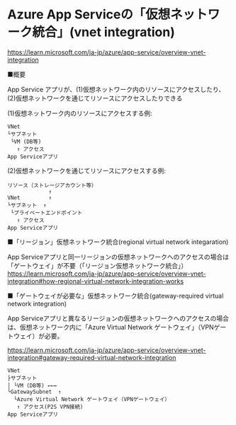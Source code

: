 # Azure App Serviceの「仮想ネットワーク統合」(vnet integration)

https://learn.microsoft.com/ja-jp/azure/app-service/overview-vnet-integration


■概要

App Service アプリが、(1)仮想ネットワーク内のリソースにアクセスしたり、(2)仮想ネットワークを通じてリソースにアクセスしたりできる

(1)仮想ネットワーク内のリソースにアクセスする例:
```
VNet
└サブネット
 └VM (DB等)
   ↑ アクセス
App Serviceアプリ
```

(2)仮想ネットワークを通じてリソースにアクセスする例:
```
リソース（ストレージアカウント等）
             ↑
VNet         ↑
└サブネット  ↑
 └プライベートエンドポイント
   ↑ アクセス
App Serviceアプリ
```

■「リージョン」仮想ネットワーク統合(regional virtual network integaration)

App Serviceアプリと同一リージョンの仮想ネットワークへのアクセスの場合は「ゲートウェイ」が不要（「リージョン仮想ネットワーク統合」）
https://learn.microsoft.com/ja-jp/azure/app-service/overview-vnet-integration#how-regional-virtual-network-integration-works


■「ゲートウェイが必要な」仮想ネットワーク統合(gateway-required virtual network integration)

App Serviceアプリと異なるリージョンの仮想ネットワークへのアクセスの場合は、仮想ネットワーク内に「Azure Virtual Network ゲートウェイ」（VPNゲートウェイ）が必要。

https://learn.microsoft.com/ja-jp/azure/app-service/overview-vnet-integration#gateway-required-virtual-network-integration

```
VNet
├サブネット
│ └VM (DB等) ←←←
└GatewaySubnet  ↑
  └Azure Virtual Network ゲートウェイ（VPNゲートウェイ）
   ↑ アクセス(P2S VPN接続)
App Serviceアプリ
```

